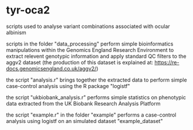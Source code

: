 # tyr-oca2
scripts used to analyse variant combinations associated with ocular albinism

scripts in the folder "data_processing" perform simple bioinformatics manipulations within the Genomics England Research Environment to extract relevent genotypic information and apply standard QC filters to the aggv2 dataset (the production of this dataset is explained at: https://re-docs.genomicsengland.co.uk/aggv2/)

the script "analysis.r" brings together the extracted data to perform simple case-control analysis using the R package "logistf"

the script "ukbiobank_analysis.r" performs simple statistics on phenotypic data extracted from the UK Biobank Research Analysis Platform

the script "example.r" in the folder "example" performs a case-control analysis using logistf on an simulated dataset "example_dataset"
